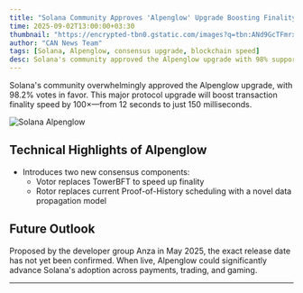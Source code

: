 ```yaml
---
title: "Solana Community Approves 'Alpenglow' Upgrade Boosting Finality Speed 100×"
time: 2025-09-02T13:00:00+03:30
thumbnail: "https://encrypted-tbn0.gstatic.com/images?q=tbn:ANd9GcTFmrxU91eq32t9qhDyPP9OZjjPcLFpJt4SGA&s"
author: "CAN News Team"
tags: [Solana, Alpenglow, consensus upgrade, blockchain speed]
desc: Solana's community approved the Alpenglow upgrade with 98% support; it will increase transaction finality speed from 12 s to 150 ms.
---
```


Solana's community overwhelmingly approved the Alpenglow upgrade, with 98.2% votes in favor. This major protocol upgrade will boost transaction finality speed by 100×—from 12 seconds to just 150 milliseconds.

![Solana Alpenglow](https://encrypted-tbn0.gstatic.com/images?q=tbn:ANd9GcTFmrxU91eq32t9qhDyPP9OZjjPcLFpJt4SGA&s)

## Technical Highlights of Alpenglow
- Introduces two new consensus components:
  - Votor replaces TowerBFT to speed up finality  
  - Rotor replaces current Proof-of-History scheduling with a novel data propagation model

## Future Outlook
Proposed by the developer group Anza in May 2025, the exact release date has not yet been confirmed. When live, Alpenglow could significantly advance Solana's adoption across payments, trading, and gaming.

---